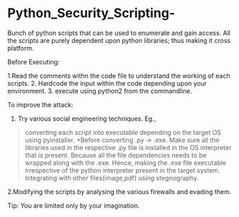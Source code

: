 # Python_Security_Scripting-
Bunch of python scripts that can be used to enumerate and gain access.
All the scripts are purely dependent upon python libraries; thus making it cross platform.

Before Executing:

1.Read the comments withn the code file to understand the working of each scripts.
2. Hardcode the input within the code depending upon your environment.
3. execute using python2 from the commandline.

To improve the attack:
1. Try various social engineering techniques. Eg.,
  >converting each script into executable depending on the target OS using pyinstaller.
    +Before converting .py -> .exe.  Make sure all the libraries used in the respective .py file is installed in the OS interpreter that is present.
    Because all the file dependencies needs to be wrapped along with the .exe. Hence, making the .exe file executable irrespective of the python interpreter present in
    the target system.
  >Integrating with other files(image,pdf) using stegnography.
  
2.Modifying the scripts by analysing the various firewalls and evading them.
  
Tip:
You are limited only by your imagination.
